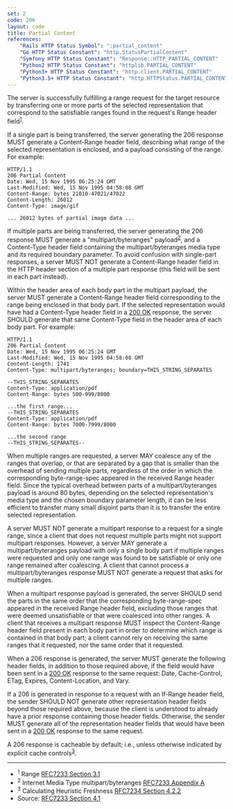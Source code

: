 ```yaml
---
set: 2
code: 206
layout: code
title: Partial Content
references:
    "Rails HTTP Status Symbol": ":partial_content"
    "Go HTTP Status Constant": "http.StatusPartialContent"
    "Symfony HTTP Status Constant": "Response::HTTP_PARTIAL_CONTENT"
    "Python2 HTTP Status Constant": "httplib.PARTIAL_CONTENT"
    "Python3+ HTTP Status Constant": "http.client.PARTIAL_CONTENT"
    "Python3.5+ HTTP Status Constant": "http.HTTPStatus.PARTIAL_CONTENT"
---
```


The server is successfully fulfilling a range request for the target
resource by transferring one or more parts of the selected
representation that correspond to the satisfiable ranges found in the
request's Range header field<sup>[1](#ref-1)</sup>.

If a single part is being transferred, the server generating the 206
response MUST generate a Content-Range header field, describing what
range of the selected representation is enclosed, and a payload
consisting of the range. For example:

```text
HTTP/1.1
206 Partial Content
Date: Wed, 15 Nov 1995 06:25:24 GMT
Last-Modified: Wed, 15 Nov 1995 04:58:08 GMT
Content-Range: bytes 21010-47021/47022
Content-Length: 26012
Content-Type: image/gif

... 26012 bytes of partial image data ...
```

If multiple parts are being transferred, the server generating the 206
response MUST generate a "multipart/byteranges"
payload<sup>[2](#ref-2)</sup>, and a Content-Type header field
containing the multipart/byteranges media type and its required boundary
parameter. To avoid confusion with single-part responses, a server MUST
NOT generate a Content-Range header field in the HTTP header section of
a multiple part response (this field will be sent in each part instead).

Within the header area of each body part in the multipart payload, the
server MUST generate a Content-Range header field corresponding to the
range being enclosed in that body part. If the selected representation
would have had a Content-Type header field in a [200 OK]({{site.baseurl}}/200) response,
the server SHOULD generate that same Content-Type field in the header
area of each body part. For example:

```text
HTTP/1.1
206 Partial Content
Date: Wed, 15 Nov 1995 06:25:24 GMT
Last-Modified: Wed, 15 Nov 1995 04:58:08 GMT
Content-Length: 1741
Content-Type: multipart/byteranges; boundary=THIS_STRING_SEPARATES

--THIS_STRING_SEPARATES
Content-Type: application/pdf
Content-Range: bytes 500-999/8000

...the first range...
--THIS_STRING_SEPARATES
Content-Type: application/pdf
Content-Range: bytes 7000-7999/8000

...the second range
--THIS_STRING_SEPARATES--
```

When multiple ranges are requested, a server MAY coalesce any of the
ranges that overlap, or that are separated by a gap that is smaller than
the overhead of sending multiple parts, regardless of the order in which
the corresponding byte-range-spec appeared in the received Range header
field. Since the typical overhead between parts of a
multipart/byteranges payload is around 80 bytes, depending on the
selected representation's media type and the chosen boundary parameter
length, it can be less efficient to transfer many small disjoint parts
than it is to transfer the entire selected representation.

A server MUST NOT generate a multipart response to a request for a
single range, since a client that does not request multiple parts might
not support multipart responses. However, a server MAY generate a
multipart/byteranges payload with only a single body part if multiple
ranges were requested and only one range was found to be satisfiable or
only one range remained after coalescing. A client that cannot process a
multipart/byteranges response MUST NOT generate a request that asks for
multiple ranges.

When a multipart response payload is generated, the server SHOULD send
the parts in the same order that the corresponding byte-range-spec
appeared in the received Range header field, excluding those ranges that
were deemed unsatisfiable or that were coalesced into other ranges. A
client that receives a multipart response MUST inspect the Content-Range
header field present in each body part in order to determine which range
is contained in that body part; a client cannot rely on receiving the
same ranges that it requested, nor the same order that it requested.

When a 206 response is generated, the server MUST generate the following
header fields, in addition to those required above, if the field would
have been sent in a [200 OK]({{site.baseurl}}/200) response to the same request: Date,
Cache-Control, ETag, Expires, Content-Location, and Vary.

If a 206 is generated in response to a request with an If-Range header
field, the sender SHOULD NOT generate other representation header fields
beyond those required above, because the client is understood to already
have a prior response containing those header fields. Otherwise, the
sender MUST generate all of the representation header fields that would
have been sent in a [200 OK]({{site.baseurl}}/200) response to the same request.

A 206 response is cacheable by default; i.e., unless otherwise indicated
by explicit cache controls<sup>[3](#ref-3)</sup>.

---

* <span id="ref-1"><sup>1</sup> Range [RFC7233 Section 3.1][2]</span>
* <span id="ref-2"><sup>2</sup> Internet Media Type multipart/byteranges
[RFC7233 Appendix A][3]</span>
* <span id="ref-3"><sup>3</sup> Calculating Heuristic Freshness
[RFC7234 Section 4.2.2][4]</span>
* Source: [RFC7233 Section 4.1][1]

[1]: <http://tools.ietf.org/html/rfc7233#section-4.1>
[2]: <http://tools.ietf.org/html/rfc7233#section-3.1>
[3]: <http://tools.ietf.org/html/rfc7233#appendix-A>
[4]: <http://tools.ietf.org/html/rfc7234#section-4.2.2>
